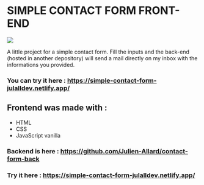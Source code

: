 # SIMPLE CONTACT FORM FRONT-END

<img src="https://res.cloudinary.com/df4imwogd/image/upload/v1648210226/GitHub/simpleform-banner_rk3nsp.png"/>

A little project for a simple contact form.
Fill the inputs and the back-end (hosted in another depository) will send a mail directly on my inbox with the informations you provided.

### You can try it here : https://simple-contact-form-julalldev.netlify.app/

## Frontend was made with :

- HTML
- CSS
- JavaScript vanilla

### Backend is here : https://github.com/Julien-Allard/contact-form-back

### Try it here : https://simple-contact-form-julalldev.netlify.app/
